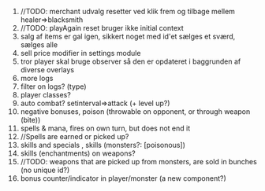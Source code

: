 1. //TODO: merchant udvalg resetter ved klik frem og tilbage mellem healer=>blacksmith
2. //TODO: playAgain reset bruger ikke initial context
3. salg af items er gal igen, sikkert noget med id'et sælges et sværd, sælges alle
4. sell price modifier in settings module
5. tror player skal bruge observer så den er opdateret i baggrunden af diverse overlays
6. more logs
7. filter on logs? (type)
8. player classes?
9. auto combat? setinterval=>attack (+ level up?)
10. negative bonuses, poison (throwable on opponent, or through weapon (bite))
11. spells & mana, fires on own turn, but does not end it
12. //Spells are earned or picked up?
13. skills and specials , skills (monsters?: [poisonous])
14. skills (enchantments) on weapons?
15. //TODO: weapons that are picked up from monsters, are sold in bunches (no unique id?)
16. bonus counter/indicator in player/monster (a new component?)
